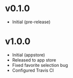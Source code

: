 # v0.1.0
- Initial (pre-release)
# v1.0.0
- Initial (appstore)
- Released to app store
- Fixed favorite selection bug
- Configured Travis CI
